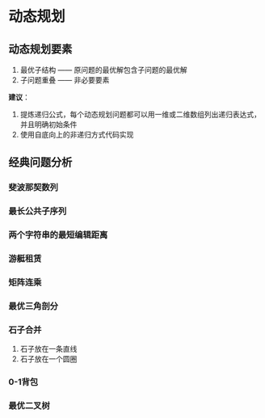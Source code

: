 # 动态规划

## 动态规划要素

1. 最优子结构
    —— 原问题的最优解包含子问题的最优解
2. 子问题重叠
    —— 非必要要素

**建议**：

1. 提炼递归公式，每个动态规划问题都可以用一维或二维数组列出递归表达式，并且明确初始条件  
2. 使用自底向上的非递归方式代码实现

## 经典问题分析

### 斐波那契数列

### 最长公共子序列

### 两个字符串的最短编辑距离

### 游艇租赁

### 矩阵连乘

### 最优三角剖分

### 石子合并

1. 石子放在一条直线
2. 石子放在一个圆圈

### 0-1背包

### 最优二叉树
